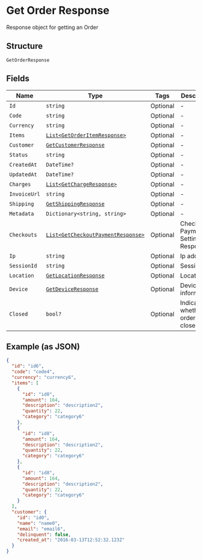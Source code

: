 
# Get Order Response

Response object for getting an Order

## Structure

`GetOrderResponse`

## Fields

| Name | Type | Tags | Description |
|  --- | --- | --- | --- |
| `Id` | `string` | Optional | - |
| `Code` | `string` | Optional | - |
| `Currency` | `string` | Optional | - |
| `Items` | [`List<GetOrderItemResponse>`](../../doc/models/get-order-item-response.md) | Optional | - |
| `Customer` | [`GetCustomerResponse`](../../doc/models/get-customer-response.md) | Optional | - |
| `Status` | `string` | Optional | - |
| `CreatedAt` | `DateTime?` | Optional | - |
| `UpdatedAt` | `DateTime?` | Optional | - |
| `Charges` | [`List<GetChargeResponse>`](../../doc/models/get-charge-response.md) | Optional | - |
| `InvoiceUrl` | `string` | Optional | - |
| `Shipping` | [`GetShippingResponse`](../../doc/models/get-shipping-response.md) | Optional | - |
| `Metadata` | `Dictionary<string, string>` | Optional | - |
| `Checkouts` | [`List<GetCheckoutPaymentResponse>`](../../doc/models/get-checkout-payment-response.md) | Optional | Checkout Payment Settings Response |
| `Ip` | `string` | Optional | Ip address |
| `SessionId` | `string` | Optional | Session id |
| `Location` | [`GetLocationResponse`](../../doc/models/get-location-response.md) | Optional | Location |
| `Device` | [`GetDeviceResponse`](../../doc/models/get-device-response.md) | Optional | Device's informations |
| `Closed` | `bool?` | Optional | Indicates whether the order is closed |

## Example (as JSON)

```json
{
  "id": "id6",
  "code": "code4",
  "currency": "currency6",
  "items": [
    {
      "id": "id8",
      "amount": 164,
      "description": "description2",
      "quantity": 22,
      "category": "category6"
    },
    {
      "id": "id8",
      "amount": 164,
      "description": "description2",
      "quantity": 22,
      "category": "category6"
    },
    {
      "id": "id8",
      "amount": 164,
      "description": "description2",
      "quantity": 22,
      "category": "category6"
    }
  ],
  "customer": {
    "id": "id0",
    "name": "name0",
    "email": "email6",
    "delinquent": false,
    "created_at": "2016-03-13T12:52:32.123Z"
  }
}
```

